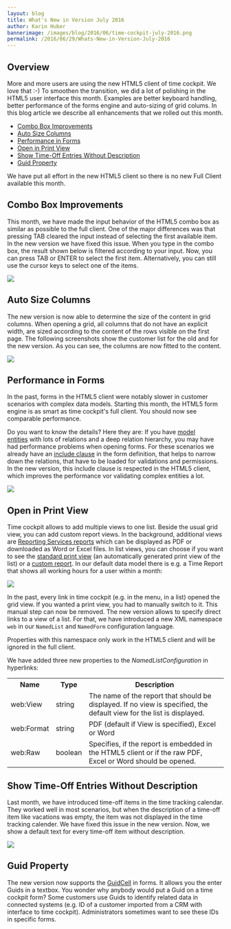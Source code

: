 ```yaml
---
layout: blog
title: What's New in Version July 2016
author: Karin Huber
bannerimage: /images/blog/2016/06/time-cockpit-july-2016.png
permalink: /2016/06/29/Whats-New-in-Version-July-2016
---
```


<h2 xmlns="http://www.w3.org/1999/xhtml">Overview</h2><p xmlns="http://www.w3.org/1999/xhtml">More and more users are using the new HTML5 client of time cockpit. We love that :-) To smoothen the transition, we did a lot of polishing in the HTML5 user interface this month. Examples are better keyboard handling, better performance of the forms engine and auto-sizing of grid colums. In this blog article we describe all enhancements that we rolled out this month.</p><ul xmlns="http://www.w3.org/1999/xhtml">
  <li>
    <a href="#combobobx">Combo Box Improvements</a>
  </li>
  <li>
    <a href="#autosize">Auto Size Columns</a>
  </li>
  <li>
    <a href="#performance">Performance in Forms</a>
  </li>
  <li>
    <a href="#defaultview">Open in Print View</a>
  </li>
  <li>
    <a href="#timeoff">Show Time-Off Entries Without Description</a>
  </li>
  <li>
    <a href="#guid">Guid Property</a>
  </li>
</ul><p class="highlighted" xmlns="http://www.w3.org/1999/xhtml">We have put all effort in the new HTML5 client so there is no new Full Client available this month.</p><h2 xmlns="http://www.w3.org/1999/xhtml">
  <a name="combobobx" id="combobobx" class="mce-item-anchor"></a>Combo Box Improvements</h2><p xmlns="http://www.w3.org/1999/xhtml">This month, we have made the input behavior of the HTML5 combo box as similar as possible to the full client. One of the major differences was that pressing TAB cleared the input instead of selecting the first available item. In the new version we have fixed this issue. When you type in the combo box, the result shown below is filtered according to your input. Now, you can press TAB or ENTER to select the first item. Alternatively, you can still use the cursor keys to select one of the items.</p><p xmlns="http://www.w3.org/1999/xhtml">
  <img src="{{site.baseurl}}images/blog/2016/06/combobox-tab.png" />
</p><h2 xmlns="http://www.w3.org/1999/xhtml">
  <a name="autosize" id="autosize" class="mce-item-anchor"></a>Auto Size Columns</h2><p xmlns="http://www.w3.org/1999/xhtml">The new version is now able to determine the size of the content in grid columns. When opening a grid, all columns that do not have an explicit width, are sized according to the content of the rows visible on the first page. The following screenshots show the customer list for the old and for the new version. As you can see, the columns are now fitted to the content.</p><p xmlns="http://www.w3.org/1999/xhtml">
  <img src="{{site.baseurl}}images/blog/2016/06/auto-fit-columns.png" />
</p><h2 xmlns="http://www.w3.org/1999/xhtml">
  <a name="performance" id="performance" class="mce-item-anchor"></a>Performance in Forms</h2><p xmlns="http://www.w3.org/1999/xhtml">In the past, forms in the HTML5 client were notably slower in customer scenarios with complex data models. Starting this month, the HTML5 form engine is as smart as time cockpit's full client. You should now see comparable performance.</p><p xmlns="http://www.w3.org/1999/xhtml">Do you want to know the details? Here they are: If you have <a href="https://help.timecockpit.com/?topic=html/29feb0d4-900b-7882-7936-4bdfd6958248.htm" target="_blank">model entities</a> with lots of relations and a deep relation hierarchy, you may have had performance problems when opening forms. For these scenarios we already have an <a href="https://help.timecockpit.com/?topic=html/75aacc52-a75f-403e-8010-7ed2ee36a637.htm" target="_blank">include clause</a> in the form definition, that helps to narrow down the relations, that have to be loaded for validations and permissions. In the new version, this include clause is respected in the HTML5 client, which improves the performance vor validating complex entities a lot.</p><p xmlns="http://www.w3.org/1999/xhtml">
  <img src="{{site.baseurl}}images/blog/2016/06/include-clause.png" />
</p><h2 xmlns="http://www.w3.org/1999/xhtml">
  <a name="defaultview" id="defaultview" class="mce-item-anchor"></a>Open in Print View</h2><p xmlns="http://www.w3.org/1999/xhtml">Time cockpit allows to add multiple views to one list. Beside the usual grid view, you can add custom report views. In the background, additional views are <a href="https://help.timecockpit.com/?topic=html/79CD8953-EC83-4C9A-881D-3F054122D4D5.htm" target="_blank">Reporting Services reports</a> which can be displayed as PDF or downloaded as Word or Excel files. In list views, you can choose if you want to see the <a href="https://help.timecockpit.com/?topic=html/F93A6802-1F67-4D03-A63C-0BF0995D90B7.htm" target="_blank">standard print view</a> (an automatically generated print view of the list) or a <a href="https://help.timecockpit.com/?topic=html/6EE451F4-D459-4117-8C5F-491C2CB03D00.htm" target="_blank">custom report</a>. In our default data model there is e.g. a Time Report that shows all working hours for a user within a month:</p><p xmlns="http://www.w3.org/1999/xhtml">
  <img src="{{site.baseurl}}images/blog/2016/06/time-report.png" />
</p><p xmlns="http://www.w3.org/1999/xhtml">In the past, every link in time cockpit (e.g. in the menu, in a list) opened the grid view. If you wanted a print view, you had to manually switch to it. This manual step can now be removed. The new version allows to specify direct links to a view of a list. For that, we have introduced a new XML namespace <code>web</code> in our <code>NamedList</code> and <code>NamedForm</code> configuration language.</p><p class="showcase" xmlns="http://www.w3.org/1999/xhtml">Properties with this namespace only work in the HTML5 client and will be ignored in the full client.</p><p xmlns="http://www.w3.org/1999/xhtml">We have added three new properties to the <em>NamedListConfiguration</em> in hyperlinks:</p><table class="infoTable" xmlns="http://www.w3.org/1999/xhtml">
  <tbody>
    <tr>
      <th>Name</th>
      <th>Type</th>
      <th>Description</th>
    </tr>
    <tr>
      <td>web:View</td>
      <td>string</td>
      <td>The name of the report that should be displayed. If no view is specified, the default view for the list is displayed.</td>
    </tr>
    <tr>
      <td>web:Format</td>
      <td>string</td>
      <td>PDF (default if View is specified), Excel or Word</td>
    </tr>
    <tr>
      <td>web:Raw</td>
      <td>boolean</td>
      <td>Specifies, if the report is embedded in the HTML5 client or if the raw PDF, Excel or Word should be opened.</td>
    </tr>
  </tbody>
</table><f:function name="Composite.Web.Html.SyntaxHighlighter" xmlns:f="http://www.composite.net/ns/function/1.0">
  <f:param name="SourceCode" value="&lt;List EditModelEntityName=&quot;APP_UserDetail&quot; EditProperty=&quot;ObjectUuid&quot; AllowDelete=&quot;True&quot; AllowEdit=&quot;True&quot; &#xD;&#xA;xmlns=&quot;clr-namespace:TimeCockpit.Data.DataModel.View;assembly=TimeCockpit.Data&quot; &#xD;&#xA;xmlns:p=&quot;http://www.timecockpit.com/2009/ui/controls&quot;&#xD;&#xA;xmlns:mc=&quot;http://schemas.openxmlformats.org/markup-compatibility/2006&quot; &#xD;&#xA;mc:Ignorable=&quot;web&quot; &#xD;&#xA;xmlns:web=&quot;http://www.timecockpit.com/2016/web/controls&quot;&gt;&#xD;&#xA;...&#xD;&#xA;&lt;BoundCell ColSpan=&quot;2&quot; Content=&quot;Time Report&quot;&gt;&#xD;&#xA;    &lt;BoundCell.Hyperlink&gt;&#xD;&#xA;        &lt;Hyperlink Title=&quot;Time Report&quot;&gt;&#xD;&#xA;            &lt;Hyperlink.NavigateContent&gt;&#xD;&#xA;                &lt;p:NamedListConfiguration ListName=&quot;APP_DefaultTimeReportList&quot; &#xD;&#xA;                    web:View=&quot;APP_TimeReport&quot; web:Format=&quot;PDF&quot; web:Raw=&quot;True&quot;&gt;&#xD;&#xA;                    &lt;p:NamedListConfiguration.Parameters&gt;&#xD;&#xA;                        &lt;Parameter Name=&quot;UserDetail&quot; Value=&quot;=Current.APP_UserDetailUuid&quot; /&gt;&#xD;&#xA;                    &lt;/p:NamedListConfiguration.Parameters&gt;&#xD;&#xA;                &lt;/p:NamedListConfiguration&gt;&#xD;&#xA;            &lt;/Hyperlink.NavigateContent&gt;&#xD;&#xA;        &lt;/Hyperlink&gt;&#xD;&#xA;    &lt;/BoundCell.Hyperlink&gt;&#xD;&#xA;&lt;/BoundCell&gt;&#xD;&#xA;...&#xD;&#xA;&lt;/List&gt;" xmlns:f="http://www.composite.net/ns/function/1.0" />
  <f:param name="CodeType" value="xml" xmlns:f="http://www.composite.net/ns/function/1.0" />
</f:function><h2 xmlns="http://www.w3.org/1999/xhtml">
  <a name="timeoff" id="timeoff" class="mce-item-anchor"></a>Show Time-Off Entries Without Description</h2><p xmlns="http://www.w3.org/1999/xhtml">Last month, we have introduced time-off items in the time tracking calendar. They worked well in most scenarios, but when the description of a time-off item like vacations was empty, the item was not displayed in the time tracking calender. We have fixed this issue in the new version. Now, we show a default text for every time-off item without description.</p><p xmlns="http://www.w3.org/1999/xhtml">
  <img src="{{site.baseurl}}images/blog/2016/06/empty-vacation.png" />
</p><h2 xmlns="http://www.w3.org/1999/xhtml">
  <a name="guid" id="guid" class="mce-item-anchor"></a>Guid Property</h2><p xmlns="http://www.w3.org/1999/xhtml">The new version now supports the <a href="https://help.timecockpit.com/?topic=html/16d5bb46-fa8a-83af-8ea3-d5e5d2bcd94e.htm" target="_blank">GuidCell</a> in forms. It allows you the enter Guids in a textbox. You wonder why anybody would put a Guid on a time cockpit form? Some customers use Guids to identify related data in connected systems (e.g. ID of a customer imported from a CRM with interface to time cockpit). Administrators sometimes want to see these IDs in specific forms.</p>